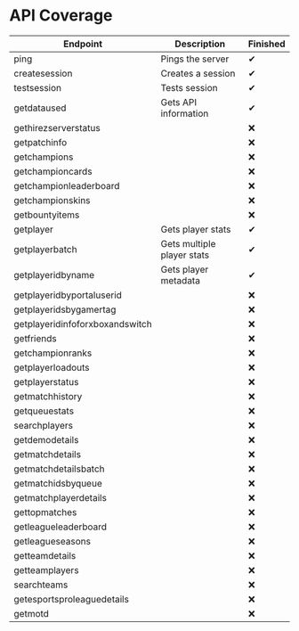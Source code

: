 # API Coverage


| Endpoint       | Description  | Finished | 
|----------------|---------------|-----------|
| ping | Pings the server  | ✔
| createsession   | Creates a session  | ✔
| testsession   | Tests session  | ✔
| getdataused   | Gets API information  | ✔
| gethirezserverstatus |  | ❌
| getpatchinfo   |   | ❌
| getchampions   |   | ❌
| getchampioncards   |   | ❌
| getchampionleaderboard   |   | ❌
| getchampionskins   |   | ❌
| getbountyitems   |   | ❌
| getplayer   | Gets player stats   | ✔
| getplayerbatch   | Gets multiple player stats  | ✔
| getplayeridbyname   | Gets player metadata  | ✔
| getplayeridbyportaluserid  |   | ❌
| getplayeridsbygamertag   |   | ❌
| getplayeridinfoforxboxandswitch  |   | ❌
| getfriends   |   | ❌
| getchampionranks  |   | ❌
| getplayerloadouts   |   | ❌
| getplayerstatus  |   | ❌
| getmatchhistory   |   | ❌
| getqueuestats  |   | ❌
| searchplayers   |   | ❌
| getdemodetails  |   | ❌
| getmatchdetails  |   | ❌
| getmatchdetailsbatch  |   | ❌
| getmatchidsbyqueue  |   | ❌
| getmatchplayerdetails  |   | ❌
| gettopmatches  |   | ❌
| getleagueleaderboard  |   | ❌
| getleagueseasons  |   | ❌
| getteamdetails  |   | ❌
| getteamplayers  |   | ❌
| searchteams  |   | ❌
| getesportsproleaguedetails  |   | ❌
| getmotd  |   | ❌
